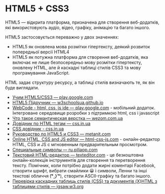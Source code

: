 # HTML5 + CSS3

HTML5 — відкрита платформа, призначена для створення веб-додатків, які використовують аудіо, відео, графіку, анімацію та багато іншого.

HTML5 застосовується переважно у двох значеннях:

- HTML5 як оновлена мова розмітки гіпертексту, деякий розвиток попередньої версії HTML4
- HTML5 як потужна платформа для створення веб-додатків, яка включає не лише безпосередньо мову розмітки гіпертексту, оновлену HTML, але й каскадні таблиці стилів CSS3 та мову програмування JavaScript.

HTML задає структуру ресурсу, а таблиці стилів визначають те, як він буде виглядати.

- [Учим HTML5/CSS3 — play.google.com](https://play.google.com/store/apps/details?id=tj.itideas.html5css3&hl=ru&gl=US)
- [HTML5 Підручник — w3schoolsua.github.io](https://w3schoolsua.github.io/html/)
- [WebCode - html, css, js ide — play.google.com](https://play.google.com/store/apps/details?id=com.qamar.ide.web) - мобільний додаток. Iнтегроване середовище розробки з підтримкою html, css і javascript 
- [Что такое семантическая верстка — wezom.com.ua](https://wezom.com.ua/blog/chto-takoe-semanticheskaya-verstka)
- [Довідник по HTML тегам — css.in.ua](https://css.in.ua/html/tags)
- [CSS довідник - css.in.ua](https://css.in.ua/css/properties)
- [Руководство по HTML5 и CSS3 — metanit.com](https://metanit.com/web/html5/)
- [Online HTML, CSS and JS editor — html-css-js.com](https://html-css-js.com/) - онлайн-редактор HTML, CSS и JS с мгновенным предварительным просмотром.
- [Специальные символы — ru.piliapp.com](https://ru.piliapp.com/symbol/)
- [Текстовий HTML-редактор — texteditor.com](https://texteditor.com/html/editor/) - це безкоштовна онлайн-колекція інструментів для створення та перетворення тексту. Помічник, коли потрібно додати жирні коментарі Facebook, створити шрифт, вибрати смайлики 😀 і символи, Ленни та інші текстові обличчя (͡° ͜ʖ ͡°), створити ASCII-графіку та багато іншого.
- [Перевірка каскадних таблиць стилів (CSS) та документів (X)HTML з таблицями стилів — igsaw.w3.org](https://jigsaw.w3.org/css-validator/#validate_by_upload)